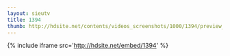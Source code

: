 ```yaml
---
layout: sieutv
title: 1394
thumb: http://hdsite.net/contents/videos_screenshots/1000/1394/preview_360p.mp4.jpg
---
```

{% include iframe src='http://hdsite.net/embed/1394' %}
 
